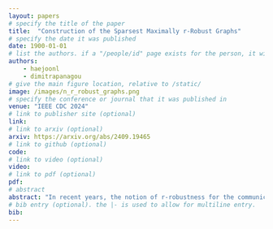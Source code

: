 ```yaml
---
layout: papers
# specify the title of the paper
title:  "Construction of the Sparsest Maximally r-Robust Graphs"
# specify the date it was published
date: 1900-01-01
# list the authors. if a "/people/id" page exists for the person, it will be linked. If not, the author's name is printed exactly as you typed it. 
authors:
    - haejoonl
    - dimitrapanagou 
# give the main figure location, relative to /static/
image: /images/n_r_robust_graphs.png
# specify the conference or journal that it was published in
venue: "IEEE CDC 2024"
# link to publisher site (optional)
link: 
# link to arxiv (optional)
arxiv: https://arxiv.org/abs/2409.19465
# link to github (optional)
code: 
# link to video (optional)
video: 
# link to pdf (optional)
pdf: 
# abstract
abstract: "In recent years, the notion of r-robustness for the communication graph of the network has been introduced to address the challenge of achieving consensus in the presence of misbehaving agents. Higher r-robustness typically implies higher tolerance to malicious information towards achieving resilient consensus, but it also implies more edges for the communication graph. This in turn conflicts with the need to minimize communication due to limited resources in real-world applications (e.g., multi-robot networks). In this paper, our contributions are twofold. (a) We provide the subgraph structures and tight lower bounds on the number of edges required for graphs with a given number of nodes to reach the maximum robustness. (b) We then use the results of (a) to introduce two classes of graphs that utilize the least number of edges to maintain maximum robustness. Our work is validated through a series of simulations."
# bib entry (optional). the |- is used to allow for multiline entry.
bib:
---
```

